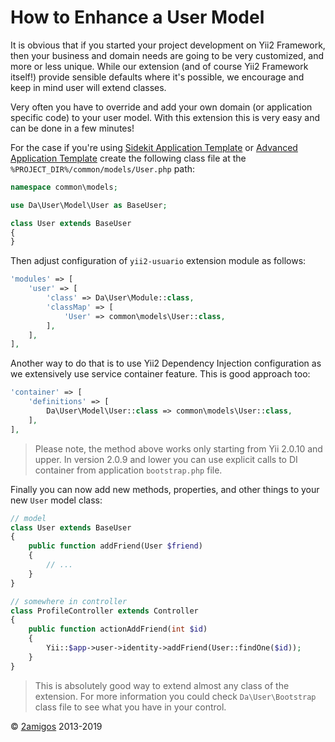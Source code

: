 How to Enhance a User Model
===========================

It is obvious that if you started your project development on Yii2 Framework, then your business and domain needs
are going to be very customized, and more or less unique. While our extension (and of course Yii2 Framework itself!)
provide sensible defaults where it's possible, we encourage and keep in mind user will extend classes.

Very often you have to override and add your own domain (or application specific code) to your user model. With this
extension this is very easy and can be done in a few minutes!

For the case if you're using [Sidekit Application Template](../install/sidekit-application-template.md) or
[Advanced Application Template](../install/advanced-application-template.md) create the following class file
at the `%PROJECT_DIR%/common/models/User.php` path:

```php
namespace common\models;

use Da\User\Model\User as BaseUser;

class User extends BaseUser
{
}
```

Then adjust configuration of `yii2-usuario` extension module as follows:

```php
'modules' => [
    'user' => [
        'class' => Da\User\Module::class,
        'classMap' => [
            'User' => common\models\User::class,
        ],
    ],
],
```

Another way to do that is to use Yii2 Dependency Injection configuration as we extensively use service container
feature. This is good approach too:

```php
'container' => [
    'definitions' => [
        Da\User\Model\User::class => common\models\User::class,
    ],
],
```

> Please note, the method above works only starting from Yii 2.0.10 and upper. In version 2.0.9 and lower you can
> use explicit calls to DI container from application `bootstrap.php` file.

Finally you can now add new methods, properties, and other things to your new `User` model class:

```php
// model
class User extends BaseUser
{
    public function addFriend(User $friend)
    {
        // ...
    }
}

// somewhere in controller
class ProfileController extends Controller
{
    public function actionAddFriend(int $id)
    {
        Yii::$app->user->identity->addFriend(User::findOne($id));
    }
}
```

> This is absolutely good way to extend almost any class of the extension. For more information you could
> check `Da\User\Bootstrap` class file to see what you have in your control.

© [2amigos](http://www.2amigos.us/) 2013-2019
